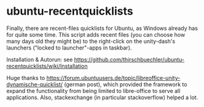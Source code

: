 # ubuntu-recentquicklists

Finally, there are recent-files quicklists for Ubuntu, as Windows already has for quite some time.
This script adds recent files (you can choose how many days old they might be) to the right-click on the unity-dash's launchers ("locked to launcher"-apps in taskbar).

Installation & Autorun:
see https://github.com/thirschbuechler/ubuntu-recentquicklists/wiki/Installation

Huge thanks to 
https://forum.ubuntuusers.de/topic/libreoffice-unity-dynamische-quicklist/ (german post), which provided the framework to expand the functionality from being limited to libre-office to serve all applications.
Also, stackexchange (in particular stackoverflow) helped a lot.
